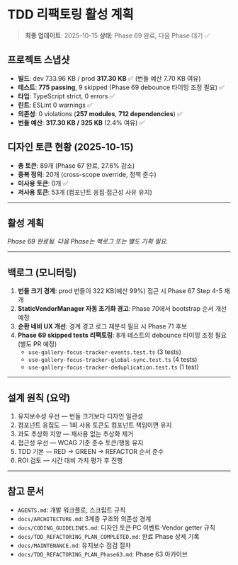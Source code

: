 # TDD 리팩토링 활성 계획

> **최종 업데이트**: 2025-10-15 **상태**: Phase 69 완료, 다음 Phase 대기 ✅

## 프로젝트 스냅샷

- **빌드**: dev 733.96 KB / prod **317.30 KB** ✅ (번들 예산 7.70 KB 여유)
- **테스트**: **775 passing**, 9 skipped (Phase 69 debounce 타이밍 조정 필요) ✅
- **타입**: TypeScript strict, 0 errors ✅
- **린트**: ESLint 0 warnings ✅
- **의존성**: 0 violations (**257 modules**, **712 dependencies**) ✅
- **번들 예산**: **317.30 KB / 325 KB** (2.4% 여유) ✅

## 디자인 토큰 현황 (2025-10-15)

- **총 토큰**: 89개 (Phase 67 완료, 27.6% 감소)
- **중복 정의**: 20개 (cross-scope override, 정책 준수)
- **미사용 토큰**: 0개 ✅
- **저사용 토큰**: 53개 (컴포넌트 응집·접근성 사유 유지)

---

## 활성 계획

_Phase 69 완료됨. 다음 Phase는 백로그 또는 별도 기획 필요._

---

## 백로그 (모니터링)

1. **번들 크기 경계**: prod 번들이 322 KB(예산 99%) 접근 시 Phase 67 Step 4-5
   재개
2. **StaticVendorManager 자동 초기화 경고**: Phase 70에서 bootstrap 순서 개선
   예정
3. **순환 네비 UX 개선**: 경계 경고 로그 재분석 필요 시 Phase 71 후보
4. **Phase 69 skipped tests 리팩토링**: 8개 테스트의 debounce 타이밍 조정 필요
   (별도 PR 예정)
   - `use-gallery-focus-tracker-events.test.ts` (3 tests)
   - `use-gallery-focus-tracker-global-sync.test.ts` (4 tests)
   - `use-gallery-focus-tracker-deduplication.test.ts` (1 test)

---

## 설계 원칙 (요약)

1. 유지보수성 우선 — 번들 크기보다 디자인 일관성
2. 컴포넌트 응집도 — 1회 사용 토큰도 컴포넌트 책임이면 유지
3. 과도 추상화 지양 — 재사용 없는 추상화 제거
4. 접근성 우선 — WCAG 기준 준수 토큰/행동 유지
5. TDD 기본 — RED → GREEN → REFACTOR 순서 준수
6. ROI 검토 — 시간 대비 가치 평가 후 진행

---

## 참고 문서

- `AGENTS.md`: 개발 워크플로, 스크립트 규칙
- `docs/ARCHITECTURE.md`: 3계층 구조와 의존성 경계
- `docs/CODING_GUIDELINES.md`: 디자인 토큰·PC 이벤트·Vendor getter 규칙
- `docs/TDD_REFACTORING_PLAN_COMPLETED.md`: 완료 Phase 상세 기록
- `docs/MAINTENANCE.md`: 유지보수 점검 절차
- `docs/TDD_REFACTORING_PLAN_Phase63.md`: Phase 63 아카이브
